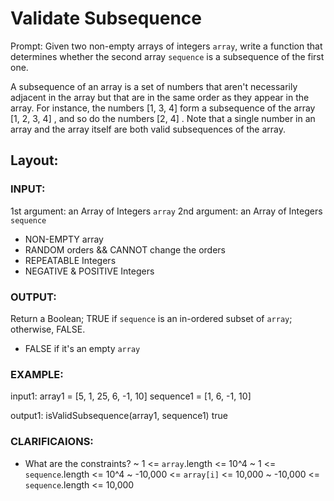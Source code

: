 # Validate Subsequence
Prompt: Given two non-empty arrays of integers `array`, write a function that determines whether the second array `sequence` is a subsequence of the first one.

A subsequence of an array is a set of numbers that aren't necessarily adjacent in the array but that are in the same order as they appear in the array. For instance, the numbers [1, 3, 4] form a subsequence of the array [1, 2, 3, 4] , and so do the numbers [2, 4] . Note that a single number in an array and the array itself are both valid subsequences of the array.
<br>

## Layout:

### INPUT:
1st argument: an Array of Integers `array` 
2nd argument: an Array of Integers `sequence`
* NON-EMPTY array
* RANDOM orders && CANNOT change the orders
* REPEATABLE Integers
* NEGATIVE & POSITIVE Integers

### OUTPUT:
Return a Boolean; TRUE if `sequence` is an in-ordered subset of `array`; otherwise, FALSE.
* FALSE if it's an empty `array`

### EXAMPLE:
input1:
array1 = [5, 1, 25, 6, -1, 10]
sequence1 = [1, 6, -1, 10]

output1:
isValidSubsequence(array1, sequence1)
true

### CLARIFICAIONS:
- What are the constraints?
~   1 <= `array`.length <= 10^4
~   1 <= `sequence`.length <= 10^4
~   -10,000 <= `array[i]` <= 10,000
~   -10,000 <= `sequence`.length <= 10,000



